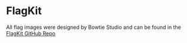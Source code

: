 # FlagKit

All flag images were designed by Bowtie Studio and can be found in the [FlagKit GitHub Repo](https://github.com/madebybowtie/FlagKit)
